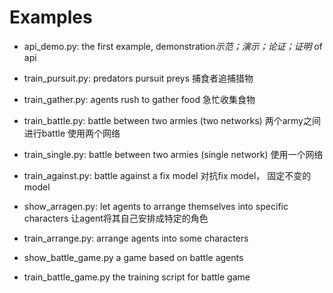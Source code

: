 # Examples

- api_demo.py: the first example, demonstration*示范；演示；论证；证明* of api
- train_pursuit.py: predators pursuit preys 捕食者追捕猎物
- train_gather.py:  agents rush to gather food  急忙收集食物
- train_battle.py:  battle between two armies (two networks)  两个army之间进行battle 使用两个网络
- train_single.py:  battle between two armies (single network) 使用一个网络
- train_against.py: battle against a fix model 对抗fix model， 固定不变的model

- show_arragen.py:  let agents to arrange themselves into specific characters 让agent将其自己安排成特定的角色
- train_arrange.py: arrange agents into some characters

- show_battle_game.py  a game based on battle agents
- train_battle_game.py the training script for battle game
